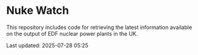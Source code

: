 # Nuke Watch

This repository includes code for retrieving the latest information available on the output of EDF nuclear power plants in the UK.

Last updated: 2025-07-28 05:25